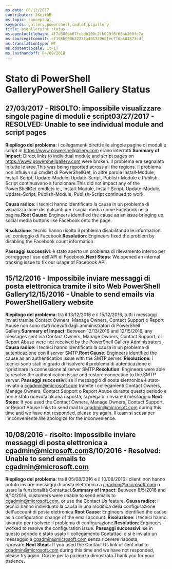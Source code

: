 ```yaml
---
ms.date: 06/12/2017
contributor: JKeithB
ms.topic: conceptual
keywords: gallery,powershell,cmdlet,psgallery
title: psgalleryint_status
ms.openlocfilehash: 4f7d300bb07fcbdb100c2fb029f8f66ab260fe7a
ms.sourcegitcommit: cf195b090b3223fa4917206dfec7f0b603873cdf
ms.translationtype: HT
ms.contentlocale: it-IT
ms.lasthandoff: 04/09/2018
---
```

<a name="powershell-gallery-status"></a><span data-ttu-id="76fb4-103">Stato di PowerShell Gallery</span><span class="sxs-lookup"><span data-stu-id="76fb4-103">PowerShell Gallery Status</span></span>
=========================

## <a name="03272017---resolved-unable-to-see-individual-module-and-script-pages"></a><span data-ttu-id="76fb4-104">27/03/2017 - RISOLTO: impossibile visualizzare singole pagine di moduli e script</span><span class="sxs-lookup"><span data-stu-id="76fb4-104">03/27/2017 - RESOLVED: Unable to see individual module and script pages</span></span>

<span data-ttu-id="76fb4-105">__Riepilogo del problema__: i collegamenti diretti alle singole pagine di moduli e script in https://www.powershellgallery.com erano interrotti.</span><span class="sxs-lookup"><span data-stu-id="76fb4-105">__Summary of Impact__: Direct links to individual module and script pages on https://www.powershellgallery.com were broken.</span></span> <span data-ttu-id="76fb4-106">Il problema era segnalato in tutte le aree.</span><span class="sxs-lookup"><span data-stu-id="76fb4-106">This was being reported across all the regions.</span></span> <span data-ttu-id="76fb4-107">Il problema non influiva sui cmdlet di PowerShellGet, in altre parole Install-Module, Install-Script, Update-Module, Update-Script, Publish-Module e Publish-Script continuavano a funzionare.</span><span class="sxs-lookup"><span data-stu-id="76fb4-107">This did not impact any of the PowerShellGet cmdlets ie., Install-Module, Install-Script, Update-Module, Update-Script, Publish-Module, Publish-Script continued to work.</span></span>

<span data-ttu-id="76fb4-108">__Causa radice__: i tecnici hanno identificato la causa in un problema di visualizzazione dei pulsanti per i social media come Facebook nella pagina.</span><span class="sxs-lookup"><span data-stu-id="76fb4-108">__Root Cause__: Engineers identified the cause as an issue bringing up social media buttons like Facebook onto the page.</span></span>

<span data-ttu-id="76fb4-109">__Risoluzione__: tecnici hanno risolto il problema disabilitando le informazioni sul conteggio di Facebook.</span><span class="sxs-lookup"><span data-stu-id="76fb4-109">__Resolution__: Engineers fixed the problem by disabling the Facebook count information.</span></span>

<span data-ttu-id="76fb4-110">__Passaggi successivi__: è stato aperto un problema di rilevamento interno per correggere l'uso dell'API di Facebook.</span><span class="sxs-lookup"><span data-stu-id="76fb4-110">__Next Steps__: We opened an internal tracking issue to fix our usage of Facebook API.</span></span>

## <a name="12152016---unable-to-send-emails-via-powershellgallery-website"></a><span data-ttu-id="76fb4-111">15/12/2016 - Impossibile inviare messaggi di posta elettronica tramite il sito Web PowerShell Gallery</span><span class="sxs-lookup"><span data-stu-id="76fb4-111">12/15/2016 - Unable to send emails via PowerShellGallery website</span></span>

<span data-ttu-id="76fb4-112">__Riepilogo del problema__: tra il 13/12/2016 e il 15/12/2016, tutti i messaggi inviati tramite Contact Owners, Manage Owners, Contact Support o Report Abuse non sono stati ricevuti dagli amministratori di PowerShell Gallery.</span><span class="sxs-lookup"><span data-stu-id="76fb4-112">__Summary of Impact__: Between 12/13/2016 and 12/15/2016, any messages sent via Contact Owners, Manage Owners, Contact Support, or Report Abuse were not received by the PowerShell Gallery Administrators.</span></span>
<span data-ttu-id="76fb4-113">__Causa radice__: i tecnici hanno identificato la causa in un problema di autenticazione con il server SMTP.</span><span class="sxs-lookup"><span data-stu-id="76fb4-113">__Root Cause__: Engineers identified the cause as an authentication issue with the SMTP server.</span></span>
<span data-ttu-id="76fb4-114">__Risoluzione__: i tecnici sono stati in grado di risolvere il problema di autenticazione e ripristinare la connessione al server SMTP.</span><span class="sxs-lookup"><span data-stu-id="76fb4-114">__Resolution__: Engineers were able to resolve the authentication issue and restore connection to the SMTP server.</span></span>
<span data-ttu-id="76fb4-115">__Passaggi successivi__: se il messaggio di posta elettronica è stato inviato a cgadmin@microsoft.com tramite i collegamenti Contact Owners, Manage Owners, Contact Support o Report Abuse durante questo periodo e non è stata ricevuta alcuna risposta, si prega di rinviare il messaggio.</span><span class="sxs-lookup"><span data-stu-id="76fb4-115">__Next Steps__: If you used the Contact Owners, Manage Owners, Contact Support, or Report Abuse links to send mail to cgadmin@microsoft.com during this time and we have not responded, please try again.</span></span> <span data-ttu-id="76fb4-116">Il team si scusa per l'inconveniente.</span><span class="sxs-lookup"><span data-stu-id="76fb4-116">We apologize for the inconvenience.</span></span>


## <a name="8102016---resolved-unable-to-send-emails-to-cgadminmicrosoftcom"></a><span data-ttu-id="76fb4-117">10/08/2016 - risolto: Impossibile inviare messaggi di posta elettronica a cgadmin@microsoft.com</span><span class="sxs-lookup"><span data-stu-id="76fb4-117">8/10/2016 - Resolved: Unable to send emails to cgadmin@microsoft.com</span></span>
<span data-ttu-id="76fb4-118">__Riepilogo del problema__: tra il 05/08/2016 e il 10/08/2016 i clienti non hanno potuto inviare messaggi di posta elettronica a cgadmin@microsoft.com o usare la funzionalità Contattaci.</span><span class="sxs-lookup"><span data-stu-id="76fb4-118">__Summary of Impact__: Between 8/5/2016 and 8/10/2016, customers were unable to send emails to cgadmin@microsoft.com, or use the Contact Us feature.</span></span>
<span data-ttu-id="76fb4-119">__Causa radice__: i tecnici hanno individuato la causa in una modifica della configurazione dell'account di posta elettronica.</span><span class="sxs-lookup"><span data-stu-id="76fb4-119">__Root Cause__: Engineers identified the cause as a configuration change of the email account.</span></span>
<span data-ttu-id="76fb4-120">__Risoluzione__: i tecnici hanno lavorato per risolvere il problema di configurazione.</span><span class="sxs-lookup"><span data-stu-id="76fb4-120">__Resolution__: Engineers worked to resolve the configuration issue.</span></span>
<span data-ttu-id="76fb4-121">__Passaggi successivi__: se in questo periodo è stato usato il collegamento Contattaci o si è inviato un messaggio a cgadmin@microsoft.com senza ricevere risposta, riprovare.</span><span class="sxs-lookup"><span data-stu-id="76fb4-121">__Next Steps__: If you used the Contact Us link or sent mail to cgadmin@microsoft.com during this time and we have not responded, please try again.</span></span> <span data-ttu-id="76fb4-122">Grazie per la pazienza dimostrata.</span><span class="sxs-lookup"><span data-stu-id="76fb4-122">Thank you for your patience.</span></span>